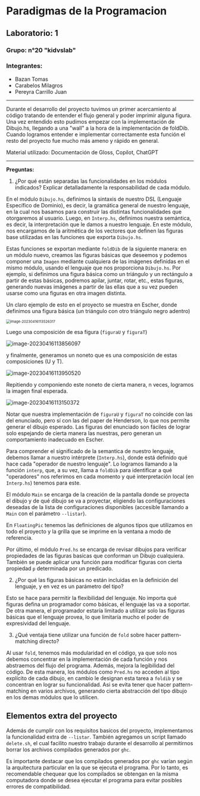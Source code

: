 # Paradigmas de la Programacion
## Laboratorio: 1
### Grupo: n°20 "kidvslab"
### Integrantes: 
- Bazan Tomas 
- Carabelos Milagros 
- Pereyra Carrillo Juan

---

Durante el desarrollo del proyecto tuvimos un primer acercamiento al código tratando de entender el flujo general y poder imprimir alguna figura. Una vez entendido esto pudimos empezar con la implementación de Dibujo.hs, llegando a una "wall" a la hora de la implementación de foldDib. Cuando logramos entender e implementar correctamente esta función el resto del proyecto fue mucho más ameno y rápido en general.

Material utilizado: Documentación de Gloss, Copilot, ChatGPT

---

**Preguntas:**

1. ¿Por qué están separadas las funcionalidades en los módulos indicados? Explicar detalladamente la responsabilidad de cada módulo.

En el módulo `Dibujo.hs`, definimos la sintaxis de nuestro DSL (Lenguaje Específico de Dominio), es decir, la gramática general de nuestro lenguaje, en la cual nos basamos para construir las distintas funcionalidades que otorgaremos al usuario. Luego, en `Interp.hs`, definimos nuestra semántica, es decir, la interpretación que le damos a nuestro lenguaje. En este módulo, nos encargamos de la aritmética de los vectores que definen las figuras base utilizadas en las funciones que exporta `Dibujo.hs`.

Estas funciones se exportan mediante `foldDib` de la siguiente manera: en un módulo nuevo, creamos las figuras básicas que deseemos y podemos componer una `Imagen` mediante cualquiera de las imágenes definidas en el mismo módulo, usando el lenguaje que nos proporciona `Dibujo.hs`. Por ejemplo, si definimos una figura básica como un triángulo y un rectángulo a partir de estas básicas, podremos apilar, juntar, rotar, etc., estas figuras, generando nuevas imágenes a partir de las ellas que a su vez pueden usarse como una figuras en otra imagen distinta.

Un claro ejemplo de esto en el proyecto se muestra en Escher, donde definimos una figura básica (un triángulo con otro triángulo negro adentro)

<img src="/home/mili/snap/typora/78/.config/Typora/typora-user-images/image-20230416113526317.png" alt="image-20230416113526317" style="zoom: 67%;" />



 Luego una composición de esa figura (`figuraU` y `figuraT`)

![image-20230416113856097](/home/mili/snap/typora/78/.config/Typora/typora-user-images/image-20230416113856097.png)



y finalmente, generamos un noneto que es una composición de estas composiciones (U y T).

![image-20230416113950520](/home/mili/snap/typora/78/.config/Typora/typora-user-images/image-20230416113950520.png)

 

Repitiendo y componiendo este noneto de cierta manera, n veces, logramos la imagen final esperada.

![image-20230416113150372](/home/mili/snap/typora/78/.config/Typora/typora-user-images/image-20230416113150372.png)

Notar que nuestra implementación de `figuraU` y `figuraT` no coincide con las del enunciado, pero sí con las del paper de Henderson, lo que nos permite generar el dibujo esperado. Las figuras del enunciado son fáciles de lograr solo espejando de cierta manera las nuestras, pero generan un comportamiento inadecuado en Escher.

Para comprender el significado de la semantica de nuestro lenguaje, debemos llamar a nuestro intérprete (`Interp.hs`), donde está definido qué hace cada "operador de nuestro lenguaje". Lo logramos llamando a la función `interp`, que, a su vez, llama a `foldDib` para identificar a qué "operadores" nos referimos en cada momento y qué interpretación local (en `Interp.hs`) tenemos para este.

El módulo `Main` se encarga de la creación de la pantalla donde se proyecta el dibujo y de qué dibujo se va a proyectar, eligiendo las configuraciones deseadas de la lista de configuraciones disponibles (accesible llamando a `Main` con el parámetro `--listar`).

En `FloatingPic` tenemos las definiciones de algunos tipos que utilizamos en todo el proyecto y la grilla que se imprime en la ventana a modo de referencia.

Por último, el módulo `Pred.hs` se encarga de revisar dibujos para verificar propiedades de las figuras basicas que conforman un Dibujo cualquiera. También se puede aplicar una función para modificar figuras con cierta propiedad `p` determinada por un predicado. 

2. ¿Por qué las figuras básicas no están incluidas en la definición del lenguaje, y en vez es un parámetro del tipo?

Esto se hace para permitir la flexibilidad del lenguaje. No importa qué figuras defina un programador como básicas, el lenguaje las va a soportar. De otra manera, el programador estaría limitado a utilizar solo las figuras básicas que el lenguaje provea, lo que limitaría mucho el poder de expresividad del lenguaje.

3. ¿Qué ventaja tiene utilizar una función de `fold` sobre hacer pattern-matching directo?

Al usar `fold`, tenemos más modularidad en el código, ya que solo nos debemos concentrar en la implementación de cada función y nos abstraemos del flujo del programa. Además, mejora la legibilidad del código.  De esta manera, los módulos como `Pred.hs` no acceden al tipo explícito de cada dibujo, en cambio le designan esta tarea a `foldib` y se concentran en lograr su funcionalidad. Asi se evita tener que hacer pattern-matching en varios archivos, generando cierta abstracción del tipo dibujo en los demas módulos que lo utilicen.

## Elementos extra del proyecto

Además de cumplir con los requisitos basicos del proyecto, implementamos la funcionalidad extra de         `--listar`. También agregamos un script llamado `delete.sh`, el cual facilito nuestro trabajo durante el desarrollo al permitirnos borrar los archivos compilados generados por `ghc`.

Es importante destacar que los compilados generados por `ghc` varían según la arquitectura particular en la que se ejecuta el programa. Por lo tanto, es recomendable chequear que los compilados se obtengan en la misma computadora donde se desea ejecutar el programa para evitar posibles errores de compatibilidad.
